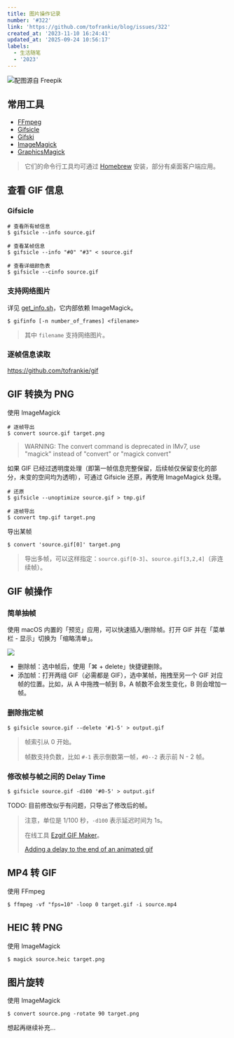 ```yaml
---
title: 图片操作记录
number: '#322'
link: 'https://github.com/tofrankie/blog/issues/322'
created_at: '2023-11-10 16:24:41'
updated_at: '2025-09-24 10:56:17'
labels:
  - 生活随笔
  - '2023'
---
```


![配图源自 Freepik](https://cdn.jsdelivr.net/gh/tofrankie/blog@main/images/2023/11/1699607759532.jpg)

## 常用工具

- [FFmpeg](https://ffmpeg.org/ffmpeg.html)
- [Gifsicle](https://www.lcdf.org/gifsicle/man.html)
- [Gifski](https://gif.ski/)
- [ImageMagick](https://imagemagick.org/script/command-line-processing.php)
- [GraphicsMagick](http://www.graphicsmagick.org/index.html)

> 它们的命令行工具均可通过 [Homebrew](https://github.com/toFrankie/blog/issues/9) 安装，部分有桌面客户端应用。


## 查看 GIF 信息

### Gifsicle

```shell
# 查看所有帧信息
$ gifsicle --info source.gif
 
# 查看某帧信息
$ gifsicle --info "#0" "#3" < source.gif
 
# 查看详细颜色表
$ gifsicle --cinfo source.gif
```

### 支持网络图片

详见 [get_info.sh](https://gist.github.com/toFrankie/39268cb232e2b7ee3f4f74af24938d8e)，它内部依赖 ImageMagick。

```shell
$ gifinfo [-n number_of_frames] <filename>
```

> 其中 `filename` 支持网络图片。


### 逐帧信息读取

https://github.com/tofrankie/gif

## GIF 转换为 PNG

使用 ImageMagick

```shell
# 逐帧导出
$ convert source.gif target.png
```

> WARNING: The convert command is deprecated in IMv7, use "magick" instead of "convert" or "magick convert"

如果 GIF 已经过透明度处理（即第一帧信息完整保留，后续帧仅保留变化的部分，未变的空间均为透明），可通过 Gifsicle 还原，再使用 ImageMagick 处理。


```shell
# 还原
$ gifsicle --unoptimize source.gif > tmp.gif

# 逐帧导出
$ convert tmp.gif target.png
```

导出某帧

```shell
$ convert 'source.gif[0]' target.png
```

> 导出多帧，可以这样指定：`source.gif[0-3]`、`source.gif[3,2,4]`（非连续帧）。

## GIF 帧操作

### 简单抽帧

使用 macOS 内置的「预览」应用，可以快速插入/删除帧。打开 GIF 并在「菜单栏 - 显示」切换为「缩略清单」。

![](https://cdn.jsdelivr.net/gh/tofrankie/blog@main/images/2023/11/1699606830228.png)

- 删除帧：选中帧后，使用「⌘ + delete」快捷键删除。
- 添加帧：打开两组 GIF（必需都是 GIF），选中某帧，拖拽至另一个 GIF 对应帧的位置。比如，从 A 中拖拽一帧到 B，A 帧数不会发生变化，B 则会增加一帧。

### 删除指定帧

```shell
$ gifsicle source.gif --delete '#1-5' > output.gif
```

> 帧索引从 0 开始。
> 
> 帧数支持负数，比如 `#-1` 表示倒数第一帧，`#0--2` 表示前 N - 2 帧。

### 修改帧与帧之间的 Delay Time

```shell
$ gifsicle source.gif -d100 '#0-5' > output.gif
```

TODO: 目前修改似乎有问题，只导出了修改后的帧。

> 注意，单位是 1/100 秒，`-d100` 表示延迟时间为 1s。
>
> 在线工具 [Ezgif GIF Maker](https://ezgif.com/maker)。
>
> [Adding a delay to the end of an animated gif](https://www.robinstewart.com/blog/2018/10/adding-a-delay-to-the-end-of-an-animated-gif/)

## MP4 转 GIF

使用 FFmpeg

```shell
$ ffmpeg -vf "fps=10" -loop 0 target.gif -i source.mp4
```

## HEIC 转 PNG

使用 ImageMagick

```shell
$ magick source.heic target.png
```

## 图片旋转

使用 ImageMagick

```shell
$ convert source.png -rotate 90 target.png
```

想起再继续补充...
